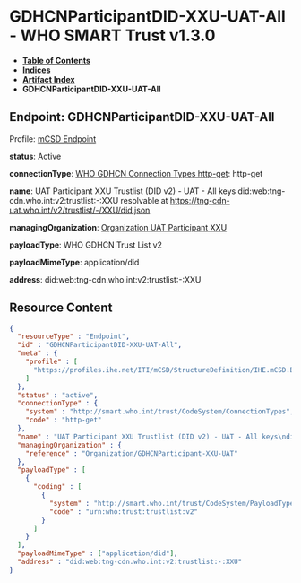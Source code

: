 # GDHCNParticipantDID-XXU-UAT-All - WHO SMART Trust v1.3.0

* [**Table of Contents**](toc.md)
* [**Indices**](indices.md)
* [**Artifact Index**](artifacts.md)
* **GDHCNParticipantDID-XXU-UAT-All**

## Endpoint: GDHCNParticipantDID-XXU-UAT-All

Profile: [mCSD Endpoint](https://profiles.ihe.net/ITI/mCSD/4.0.0/StructureDefinition-IHE.mCSD.Endpoint.html)

**status**: Active

**connectionType**: [WHO GDHCN Connection Types http-get](CodeSystem-ConnectionTypes.md#ConnectionTypes-http-get): http-get

**name**: UAT Participant XXU Trustlist (DID v2) - UAT - All keys did:web:tng-cdn.who.int:v2:trustlist:-:XXU resolvable at https://tng-cdn-uat.who.int/v2/trustlist/-/XXU/did.json

**managingOrganization**: [Organization UAT Participant XXU](Organization-GDHCNParticipant-XXU-UAT.md)

**payloadType**: WHO GDHCN Trust List v2

**payloadMimeType**: application/did

**address**: did:web:tng-cdn.who.int:v2:trustlist:-:XXU



## Resource Content

```json
{
  "resourceType" : "Endpoint",
  "id" : "GDHCNParticipantDID-XXU-UAT-All",
  "meta" : {
    "profile" : [
      "https://profiles.ihe.net/ITI/mCSD/StructureDefinition/IHE.mCSD.Endpoint"
    ]
  },
  "status" : "active",
  "connectionType" : {
    "system" : "http://smart.who.int/trust/CodeSystem/ConnectionTypes",
    "code" : "http-get"
  },
  "name" : "UAT Participant XXU Trustlist (DID v2) - UAT - All keys\ndid:web:tng-cdn.who.int:v2:trustlist:-:XXU\nresolvable at https://tng-cdn-uat.who.int/v2/trustlist/-/XXU/did.json",
  "managingOrganization" : {
    "reference" : "Organization/GDHCNParticipant-XXU-UAT"
  },
  "payloadType" : [
    {
      "coding" : [
        {
          "system" : "http://smart.who.int/trust/CodeSystem/PayloadTypes",
          "code" : "urn:who:trust:trustlist:v2"
        }
      ]
    }
  ],
  "payloadMimeType" : ["application/did"],
  "address" : "did:web:tng-cdn.who.int:v2:trustlist:-:XXU"
}

```
